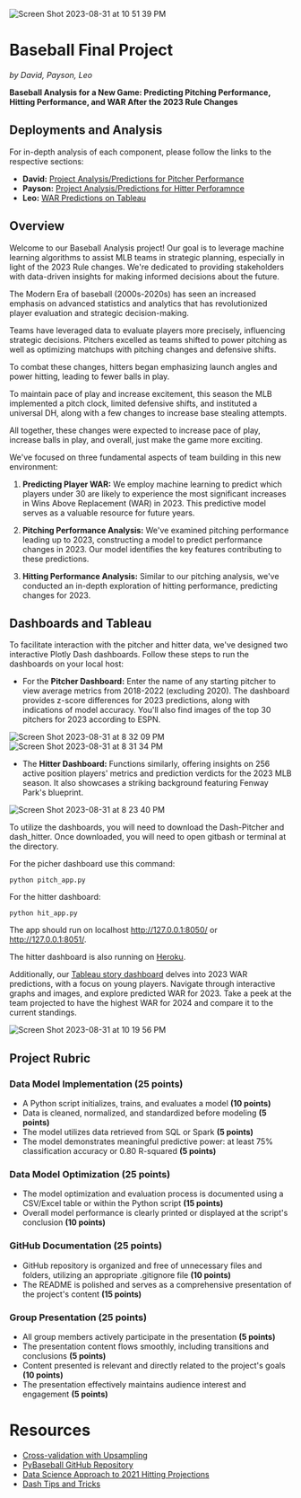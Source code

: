 ![Screen Shot 2023-08-31 at 10 51 39 PM](https://github.com/PsCushman/baseball-rule-changes/assets/122395437/64c35c7b-1943-4286-abf9-99ebf88032ab)

# Baseball Final Project
*by David, Payson, Leo*

**Baseball Analysis for a New Game: Predicting Pitching Performance, Hitting Performance, and WAR After the 2023 Rule Changes**

## Deployments and Analysis

For in-depth analysis of each component, please follow the links to the respective sections:

- **David:** [Project Analysis/Predictions for Pitcher Performance](https://dalfonsonash.github.io/mlb_project_4/)
- **Payson:** [Project Analysis/Predictions for Hitter Perforamnce](https://pscushman.github.io/final-project-analysis/)
- **Leo:** [WAR Predictions on Tableau](https://public.tableau.com/app/profile/leonardo.pierantoni/viz/MLBPredictions/Story1?publish=yes)

## Overview

Welcome to our Baseball Analysis project! Our goal is to leverage machine learning algorithms to assist MLB teams in strategic planning, especially in light of the 2023 Rule changes. We're dedicated to providing stakeholders with data-driven insights for making informed decisions about the future.

The Modern Era of baseball (2000s-2020s) has seen an increased emphasis on advanced statistics and analytics that has revolutionized player evaluation and strategic decision-making.

Teams have leveraged data to evaluate players more precisely, influencing strategic decisions. Pitchers excelled as teams shifted to power pitching as well as optimizing matchups with pitching changes and defensive shifts.

To combat these changes, hitters began emphasizing launch angles and power hitting, leading to fewer balls in play.

To maintain pace of play and increase excitement, this season the MLB implemented a pitch clock, limited defensive shifts, and instituted a universal DH, along with a few changes to increase base stealing attempts.

All together, these changes were expected to increase pace of play, increase balls in play, and overall, just make the game more exciting.

We've focused on three fundamental aspects of team building in this new environment:

1. **Predicting Player WAR:** We employ machine learning to predict which players under 30 are likely to experience the most significant increases in Wins Above Replacement (WAR) in 2023. This predictive model serves as a valuable resource for future years.

2. **Pitching Performance Analysis:** We've examined pitching performance leading up to 2023, constructing a model to predict performance changes in 2023. Our model identifies the key features contributing to these predictions.

3. **Hitting Performance Analysis:** Similar to our pitching analysis, we've conducted an in-depth exploration of hitting performance, predicting changes for 2023.

## Dashboards and Tableau

To facilitate interaction with the pitcher and hitter data, we've designed two interactive Plotly Dash dashboards. Follow these steps to run the dashboards on your local host:

- For the **Pitcher Dashboard:** Enter the name of any starting pitcher to view average metrics from 2018-2022 (excluding 2020). The dashboard provides z-score differences for 2023 predictions, along with indications of model accuracy. You'll also find images of the top 30 pitchers for 2023 according to ESPN.

![Screen Shot 2023-08-31 at 8 32 09 PM](https://github.com/PsCushman/baseball-rule-changes/assets/122395437/5c743abd-89d9-470e-983e-2cfa7aebffa9)
![Screen Shot 2023-08-31 at 8 31 34 PM](https://github.com/PsCushman/baseball-rule-changes/assets/122395437/09f3f506-92d2-4eb5-92f6-255121684b01)


- The **Hitter Dashboard:** Functions similarly, offering insights on 256 active position players' metrics and prediction verdicts for the 2023 MLB season. It also showcases a striking background featuring Fenway Park's blueprint.

![Screen Shot 2023-08-31 at 8 23 40 PM](https://github.com/PsCushman/baseball-rule-changes/assets/122395437/856e7aca-38cd-4f50-a122-dec1a1add7da)

To utilize the dashboards, you will need to download the Dash-Pitcher and dash_hitter. Once downloaded, you will need to open gitbash or terminal at the directory. 

For the picher dashboard use this command:
    
    python pitch_app.py 

For the hitter dashboard:
    
    python hit_app.py
    
The app should run on localhost http://127.0.0.1:8050/ or http://127.0.0.1:8051/.

The hitter dashboard is also running on [Heroku](https://hitter-dashboard-c2418a816a17.herokuapp.com/).

Additionally, our [Tableau story dashboard](https://public.tableau.com/app/profile/leonardo.pierantoni/viz/MLBPredictions/Story1?publish=yes) delves into 2023 WAR predictions, with a focus on young players. Navigate through interactive graphs and images, and explore predicted WAR for 2023. Take a peek at the team projected to have the highest WAR for 2024 and compare it to the current standings.

![Screen Shot 2023-08-31 at 10 19 56 PM](https://github.com/PsCushman/baseball-rule-changes/assets/122395437/fbc642b0-d668-454f-8bdc-f6fab13ed34a)

## Project Rubric

### Data Model Implementation (25 points)
- A Python script initializes, trains, and evaluates a model **(10 points)**
- Data is cleaned, normalized, and standardized before modeling **(5 points)**
- The model utilizes data retrieved from SQL or Spark **(5 points)**
- The model demonstrates meaningful predictive power: at least 75% classification accuracy or 0.80 R-squared **(5 points)**

### Data Model Optimization (25 points)
- The model optimization and evaluation process is documented using a CSV/Excel table or within the Python script **(15 points)**
- Overall model performance is clearly printed or displayed at the script's conclusion **(10 points)**

### GitHub Documentation (25 points)
- GitHub repository is organized and free of unnecessary files and folders, utilizing an appropriate .gitignore file **(10 points)**
- The README is polished and serves as a comprehensive presentation of the project's content **(15 points)**

### Group Presentation (25 points)
- All group members actively participate in the presentation **(5 points)**
- The presentation content flows smoothly, including transitions and conclusions **(5 points)**
- Content presented is relevant and directly related to the project's goals **(10 points)**
- The presentation effectively maintains audience interest and engagement **(5 points)**

# Resources
- [Cross-validation with Upsampling](https://kiwidamien.github.io/how-to-do-cross-validation-when-upsampling-data.html)
- [PyBaseball GitHub Repository](https://github.com/jldbc/pybaseball)
- [Data Science Approach to 2021 Hitting Projections](https://towardsdatascience.com/baseball-and-machine-learning-a-data-science-approach-to-2021-hitting-projections-4d6eeed01ede)
- [Dash Tips and Tricks](https://www.nelsontang.com/blog/2022-06-02-dash-tips)


